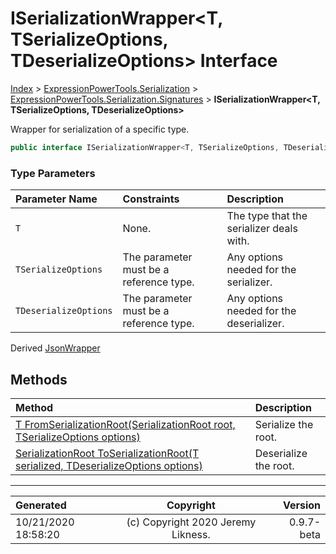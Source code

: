 ﻿# ISerializationWrapper&lt;T, TSerializeOptions, TDeserializeOptions> Interface

[Index](../index.md) > [ExpressionPowerTools.Serialization](ExpressionPowerTools.Serialization.a.md) > [ExpressionPowerTools.Serialization.Signatures](ExpressionPowerTools.Serialization.Signatures.n.md) > **ISerializationWrapper<T, TSerializeOptions, TDeserializeOptions>**

Wrapper for serialization of a specific type.

```csharp
public interface ISerializationWrapper<T, TSerializeOptions, TDeserializeOptions>
```

### Type Parameters

| Parameter Name | Constraints | Description |
| :-- | :-- | :-- |
| `T` | None. | The type that the serializer deals with. |
| `TSerializeOptions` | The parameter must be a reference type. | Any options needed for the serializer. |
| `TDeserializeOptions` | The parameter must be a reference type. | Any options needed for the deserializer. |

Derived  [JsonWrapper](ExpressionPowerTools.Serialization.Json.JsonWrapper.cs.md) 

## Methods

| Method | Description |
| :-- | :-- |
| [T FromSerializationRoot(SerializationRoot root, TSerializeOptions options)](ExpressionPowerTools.Serialization.Signatures.ISerializationWrapper`3.FromSerializationRoot.m.md) | Serialize the root. |
| [SerializationRoot ToSerializationRoot(T serialized, TDeserializeOptions options)](ExpressionPowerTools.Serialization.Signatures.ISerializationWrapper`3.ToSerializationRoot.m.md) | Deserialize the root. |

---

| Generated | Copyright | Version |
| :-- | :-: | --: |
| 10/21/2020 18:58:20 | (c) Copyright 2020 Jeremy Likness. | 0.9.7-beta |
